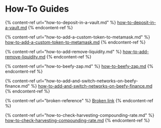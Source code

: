 # How-To Guides

{% content-ref url="how-to-deposit-in-a-vault.md" %}
[how-to-deposit-in-a-vault.md](how-to-deposit-in-a-vault.md)
{% endcontent-ref %}

{% content-ref url="how-to-add-a-custom-token-to-metamask.md" %}
[how-to-add-a-custom-token-to-metamask.md](how-to-add-a-custom-token-to-metamask.md)
{% endcontent-ref %}

{% content-ref url="how-to-add-remove-liquidity.md" %}
[how-to-add-remove-liquidity.md](how-to-add-remove-liquidity.md)
{% endcontent-ref %}

{% content-ref url="how-to-beefy-zap.md" %}
[how-to-beefy-zap.md](how-to-beefy-zap.md)
{% endcontent-ref %}

{% content-ref url="how-to-add-and-switch-networks-on-beefy-finance.md" %}
[how-to-add-and-switch-networks-on-beefy-finance.md](how-to-add-and-switch-networks-on-beefy-finance.md)
{% endcontent-ref %}

{% content-ref url="broken-reference" %}
[Broken link](broken-reference)
{% endcontent-ref %}

{% content-ref url="how-to-check-harvesting-compounding-rate.md" %}
[how-to-check-harvesting-compounding-rate.md](how-to-check-harvesting-compounding-rate.md)
{% endcontent-ref %}
